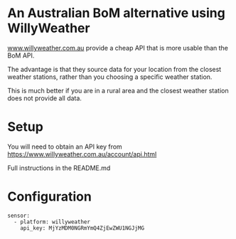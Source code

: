 # An Australian BoM alternative using WillyWeather

www.willyweather.com.au provide a cheap API that is more usable than the BoM API.

The advantage is that they source data for your location from the closest weather stations, rather than you choosing a specific weather station.

This is much better if you are in a rural area and the closest weather station does not provide all data.

# Setup
You will need to obtain an API key from https://www.willyweather.com.au/account/api.html

Full instructions in the README.md

# Configuration
```
sensor:
  - platform: willyweather
    api_key: MjYzMDM0NGRmYmQ4ZjEwZWU1NGJjMG

```
